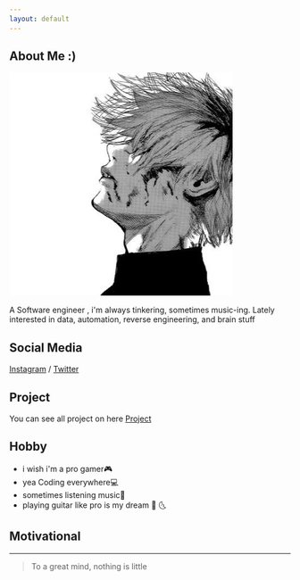 ```yaml
---
layout: default
---
```


## About Me :)

<img class="profile-picture" src="sherlock.jpg">

A Software engineer , i'm always tinkering, sometimes music-ing. Lately interested in data, automation, reverse engineering, and brain stuff

## Social Media

[Instagram](http://instagram.com/ryan.frf) / 
[Twitter](https://twitter.com/)


## Project

You can see all project on here [Project](https://github.com/oemzih/about/blob/master/project.md)

## Hobby

 - i wish i'm a pro gamer🎮 
 - yea Coding everywhere💻
 - sometimes listening music🎵
 - playing guitar like pro is my dream 🎸 🌜
 
## Motivational
---

> To a great mind, nothing is little
